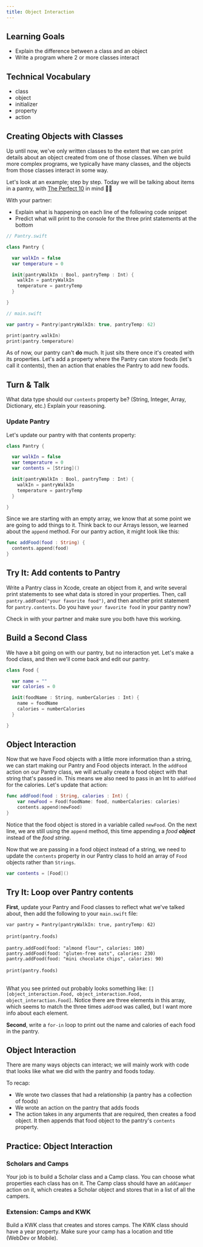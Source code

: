 ```yaml
---
title: Object Interaction
---
```


## Learning Goals

* Explain the difference between a class and an object
* Write a program where 2 or more classes interact

## Technical Vocabulary

* class
* object
* initializer
* property
* action

## Creating Objects with Classes

Up until now, we've only written classes to the extent that we can print details about an object created from one of those classes. When we build more complex programs, we typically have many classes, and the objects from those classes interact in some way.

Let's look at an example; step by step. Today we will be talking about items in a pantry, with <a target="blank" href="http://aperiodictableblog.com/?p=4529">The Perfect 10</a> in mind 🍪💗

With your partner:
- Explain what is happening on each line of the following code snippet
- Predict what will print to the console for the three print statements at the bottom

```swift
// Pantry.swift

class Pantry {

  var walkIn = false
  var temperature = 0

  init(pantryWalkIn : Bool, pantryTemp : Int) {
    walkIn = pantryWalkIn
    temperature = pantryTemp
  }

}
```

```swift
// main.swift

var pantry = Pantry(pantryWalkIn: true, pantryTemp: 62)

print(pantry.walkIn)
print(pantry.temperature)
```

As of now, our pantry can't **do** much. It just sits there once it's created with its properties. Let's add a property where the Pantry can store foods (let's call it contents), then an action that enables the Pantry to add new foods.

<div class="try-it">
  <h2>Turn & Talk</h2>
  <p>What data type should our <code class="try-it-code">contents</code> property be? (String, Integer, Array, Dictionary, etc.) Explain your reasoning.</p>
</div>

### Update Pantry

Let's update our pantry with that contents property:

```swift
class Pantry {

  var walkIn = false
  var temperature = 0
  var contents = [String]()

  init(pantryWalkIn : Bool, pantryTemp : Int) {
    walkIn = pantryWalkIn
    temperature = pantryTemp
  }

}
```

Since we are starting with an empty array, we know that at some point we are going to add things to it. Think back to our Arrays lesson, we learned about the `append` method. For our pantry action, it might look like this:

```swift
func addFood(food : String) {
  contents.append(food)
}
```

<div class="try-it">
  <h2>Try It: Add contents to Pantry</h2>
  <p>Write a Pantry class in Xcode, create an object from it, and write several print statements to see what data is stored in your properties. Then, call <code class="try-it-code">pantry.addFood("your favorite food")</code>, and then another print statement for <code class="try-it-code">pantry.contents</code>. Do you have <code class="try-it-code">your favorite food</code> in your pantry now?</p>
  <p>Check in with your partner and make sure you both have this working.</p>
</div>

## Build a Second Class

We have a bit going on with our pantry, but no interaction yet. Let's make a food class, and then we'll come back and edit our pantry.

```swift
class Food {

  var name = ""
  var calories = 0

  init(foodName : String, numberCalories : Int) {
    name = foodName
    calories = numberCalories
  }

}
```

## Object Interaction

Now that we have Food objects with a little more information than a string, we can start making our Pantry and Food objects interact. In the `addFood` action on our Pantry class, we will actually create a food object with that string that's passed in. This means we also need to pass in an Int to `addFood` for the calories. Let's update that action:

```swift
func addFood(food : String, calories : Int) {
    var newFood = Food(foodName: food, numberCalories: calories)
    contents.append(newFood)
}
```

Notice that the food object is stored in a variable called `newFood`. On the next line, we are still using the `append` method, this time appending a _food **object**_ instead of the _food string_.

Now that we are passing in a food object instead of a string, we need to update the `contents` property in our Pantry class to hold an array of `Food` objects rather than `Strings`.

```swift
var contents = [Food]()
```

<div class="try-it">
  <h2>Try It: Loop over Pantry contents</h2>
  <p><strong>First</strong>, update your Pantry and Food classes to reflect what we've talked about, then add the following to your <code class="try-it-code">main.swift</code> file:</p>
  <code class="try-it-code">var pantry = Pantry(pantryWalkIn: true, pantryTemp: 62)</code>
  <br><br>
  <code class="try-it-code">print(pantry.foods)</code>
  <br><br>
  <code class="try-it-code">pantry.addFood(food: "almond flour", calories: 100)</code>
  <br>
  <code class="try-it-code">pantry.addFood(food: "gluten-free oats", calories: 230)</code>
  <br>
  <code class="try-it-code">pantry.addFood(food: "mini chocolate chips", calories: 90)</code>
  <br><br>
  <code class="try-it-code">print(pantry.foods)</code>
  <br><br>
  <p>What you see printed out probably looks something like: <code class="try-it-code">[]</code> <code class="try-it-code">[object_interaction.Food, object_interaction.Food, object_interaction.Food]</code>. Notice there are three elements in this array, which seems to match the three times <code class="try-it-code">addFood</code> was called, but I want more info about each element.</p>
  <p><strong>Second</strong>, write a <code class="try-it-code">for-in</code> loop to print out the name and calories of each food in the pantry.</p>
</div>

## Object Interaction

There are many ways objects can interact; we will mainly work with code that looks like what we did with the pantry and foods today.

To recap:
- We wrote two classes that had a relationship (a pantry has a collection of foods)
- We wrote an action on the pantry that adds foods
- The action takes in any arguments that are required, then creates a food object. It then appends that food object to the pantry's `contents` property.

<div class="practice">
  <h2>Practice: Object Interaction</h2>
  <h3>Scholars and Camps</h3>
  <p>Your job is to build a Scholar class and a Camp class. You can choose what properties each class has on it. The Camp class should have an <code class="try-it-code">addCamper</code> action on it, which creates a Scholar object and stores that in a list of all the campers.</p>
  <h3>Extension: Camps and KWK</h3>
  <p>Build a KWK class that creates and stores camps. The KWK class should have a year property. Make sure your camp has a location and title (WebDev or Mobile).</p>
</div>
